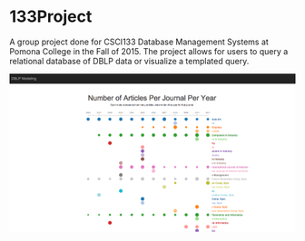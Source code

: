 # 133Project
A group project done for CSCI133 Database Management Systems at Pomona College in the Fall of 2015. The project allows for users to query a relational database of DBLP data or visualize a templated query. 

![alt tag](/images/vis.png)
